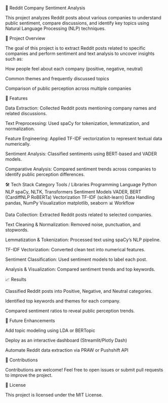 🧠 Reddit Company Sentiment Analysis

This project analyzes Reddit posts about various companies to understand public sentiment, compare discussions, and identify key topics using Natural Language Processing (NLP) techniques.

🚀 Project Overview

The goal of this project is to extract Reddit posts related to specific companies and perform sentiment and text analysis to uncover insights such as:

How people feel about each company (positive, negative, neutral)

Common themes and frequently discussed topics

Comparison of public perception across multiple companies

🧩 Features

Data Extraction: Collected Reddit posts mentioning company names and related discussions.

Text Preprocessing: Used spaCy for tokenization, lemmatization, and normalization.

Feature Engineering: Applied TF-IDF vectorization to represent textual data numerically.

Sentiment Analysis: Classified sentiments using BERT-based and VADER models.

Comparative Analysis: Compared sentiment trends across companies to identify public perception differences.

🛠️ Tech Stack
Category	Tools / Libraries
Programming Language	Python
NLP	spaCy, NLTK, Transformers
Sentiment Models	VADER, BERT (CardiffNLP RoBERTa)
Vectorization	TF-IDF (scikit-learn)
Data Handling	pandas, NumPy
Visualization	matplotlib, seaborn
📊 Workflow

Data Collection: Extracted Reddit posts related to selected companies.

Text Cleaning & Normalization: Removed noise, punctuation, and stopwords.

Lemmatization & Tokenization: Processed text using spaCy’s NLP pipeline.

TF-IDF Vectorization: Converted clean text into numerical features.

Sentiment Classification: Used sentiment models to label each post.

Analysis & Visualization: Compared sentiment trends and top keywords.


📈 Results

Classified Reddit posts into Positive, Negative, and Neutral categories.

Identified top keywords and themes for each company.

Compared sentiment ratios to reveal public perception trends.

🧩 Future Enhancements

Add topic modeling using LDA or BERTopic

Deploy as an interactive dashboard (Streamlit/Plotly Dash)

Automate Reddit data extraction via PRAW or Pushshift API

🤝 Contributions

Contributions are welcome! Feel free to open issues or submit pull requests to improve the project.

🧾 License

This project is licensed under the MIT License.
